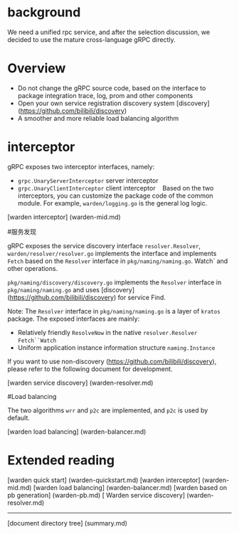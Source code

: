 # background

We need a unified rpc service, and after the selection discussion, we decided to use the mature cross-language gRPC directly.

# Overview

* Do not change the gRPC source code, based on the interface to package integration trace, log, prom and other components
* Open your own service registration discovery system [discovery] (https://github.com/bilibili/discovery)
* A smoother and more reliable load balancing algorithm
  
# interceptor

gRPC exposes two interceptor interfaces, namely:

* `grpc.UnaryServerInterceptor` server interceptor
* `grpc.UnaryClientInterceptor` client interceptor
  
Based on the two interceptors, you can customize the package code of the common module. For example, `warden/logging.go` is the general log logic.

[warden interceptor] (warden-mid.md)

#服务发现

gRPC exposes the service discovery interface `resolver.Resolver`, `warden/resolver/resolver.go` implements the interface and implements `Fetch` based on the `Resolver` interface in `pkg/naming/naming.go`. Watch` and other operations.

`pkg/naming/discovery/discovery.go` implements the `Resolver` interface in `pkg/naming/naming.go` and uses [discovery] (https://github.com/bilibili/discovery) for service Find.

Note: The `Resolver` interface in `pkg/naming/naming.go` is a layer of `kratos` package. The exposed interfaces are mainly:

* Relatively friendly `ResolveNow` in the native `resolver.Resolver` `Fetch``Watch`
* Uniform application instance information structure `naming.Instance`

If you want to use non-discovery (https://github.com/bilibili/discovery), please refer to the following document for development.

[warden service discovery] (warden-resolver.md)

#Load balancing

The two algorithms `wrr` and `p2c` are implemented, and `p2c` is used by default.

[warden load balancing] (warden-balancer.md)

# Extended reading

[warden quick start] (warden-quickstart.md) [warden interceptor] (warden-mid.md) [warden load balancing] (warden-balancer.md) [warden based on pb generation] (warden-pb.md) [ Warden service discovery] (warden-resolver.md)

-------------

[document directory tree] (summary.md)